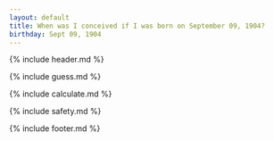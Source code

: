 ```yaml
---
layout: default
title: When was I conceived if I was born on September 09, 1904?
birthday: Sept 09, 1904
---
```


{% include header.md %}

{% include guess.md %}

{% include calculate.md %}

{% include safety.md %}

{% include footer.md %}



